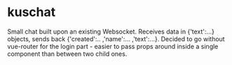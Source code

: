 # kuschat
Small chat built upon an existing Websocket.
Receives data in {'text':...} objects, sends back {'created':.. ,'name':... ,'text':...}. Decided to go without vue-router for the login part - easier to pass props around inside a single component than between two child ones.
